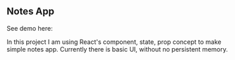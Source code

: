 ## Notes App
See demo here: 

In this project I am using React's component, state, prop concept to make simple notes app. Currently there is basic UI, without no persistent memory.